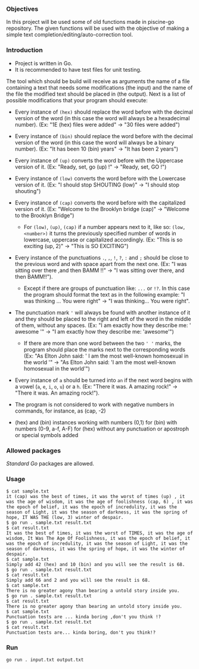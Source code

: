 ### Objectives
In this project will be used some of  old functions made in piscine-go repository. The given functions will be used with the objective of making a simple text completion/editing/auto-correction tool.

### Introduction
- Project is written in Go.
- It is recommended to have test files for unit testing.

The tool which should be build will receive as arguments the name of a file containing a text that needs some modifications (the input) and the name of the file the modified text should be placed in (the output). Next is a list of possible modifications that your program should execute:

- Every instance of `(hex)` should replace the word before with the decimal version of the word (in this case the word will always be a hexadecimal number). (Ex: "1E (hex) files were added" -> "30 files were added")

- Every instance of `(bin)` should replace the word before with the decimal version of the word (in this case the word will always be a binary number). (Ex: "It has been 10 (bin) years" -> "It has been 2 years")

- Every instance of `(up)` converts the word before with the Uppercase version of it. (Ex: "Ready, set, go (up) !" -> "Ready, set, GO !")

- Every instance of `(low)` converts the word before with the Lowercase version of it. (Ex: "I should stop SHOUTING (low)" -> "I should stop shouting")

- Every instance of `(cap)` converts the word before with the capitalized version of it. (Ex: "Welcome to the Brooklyn bridge (cap)" -> "Welcome to the Brooklyn Bridge")
	- For `(low)`, `(up)`, `(cap)` if a number appears next to it, like so: `(low, <number>)` it turns the previously specified number of words in lowercase, uppercase or capitalized accordingly. (Ex: "This is so exciting (up, 2)" -> "This is SO EXCITING")

- Every instance of the punctuations `.`, `,`, `!`, `?`, `:` and `;` should be close to the previous word and with space apart from the next one. (Ex: "I was sitting over there ,and then BAMM !!" -> "I was sitting over there, and then BAMM!!").
	- Except if there are groups of punctuation like: `...` or `!?`. In this case the program should format the text as in the following example: "I was thinking ... You were right" -> "I was thinking... You were right".

- The punctuation mark `'` will always be found with another instance of it and they should be placed to the right and left of the word in the middle of them, without any spaces. (Ex: "I am exactly how they describe me: ' awesome '" -> "I am exactly how they describe me: 'awesome'")
	- If there are more than one word between the two `' '` marks, the program should place the marks next to the corresponding words (Ex: "As Elton John said: ' I am the most well-known homosexual in the world '" -> "As Elton John said: 'I am the most well-known homosexual in the world'")

- Every instance of `a` should be turned into `an` if the next word begins with a vowel (`a`, `e`, `i`, `o`, `u`) or a `h`. (Ex: "There it was. A amazing rock!" -> "There it was. An amazing rock!").

- The program is not considered to work with negative numbers in commands, for instance, as (cap, -2) 

- (hex) and (bin) instances working with numbers (0,1) for (bin) with numbers (0-9, a-f, A-F) for (hex) without any punctuation or apostroph or special symbols added


### Allowed packages
_Standard Go_ packages are allowed.

### Usage
```
$ cat sample.txt
it (cap) was the best of times, it was the worst of times (up) , it was the age of wisdom, it was the age of foolishness (cap, 6) , it was the epoch of belief, it was the epoch of incredulity, it was the season of Light, it was the season of darkness, it was the spring of hope, IT WAS THE (low, 3) winter of despair.
$ go run . sample.txt result.txt
$ cat result.txt
It was the best of times, it was the worst of TIMES, it was the age of wisdom, It Was The Age Of Foolishness, it was the epoch of belief, it was the epoch of incredulity, it was the season of Light, it was the season of darkness, it was the spring of hope, it was the winter of despair.
$ cat sample.txt
Simply add 42 (hex) and 10 (bin) and you will see the result is 68.
$ go run . sample.txt result.txt
$ cat result.txt
Simply add 66 and 2 and you will see the result is 68.
$ cat sample.txt
There is no greater agony than bearing a untold story inside you.
$ go run . sample.txt result.txt
$ cat result.txt
There is no greater agony than bearing an untold story inside you.
$ cat sample.txt
Punctuation tests are ... kinda boring ,don't you think !?
$ go run . sample.txt result.txt
$ cat result.txt
Punctuation tests are... kinda boring, don't you think!?
```

### Run
`go run . input.txt output.txt`
